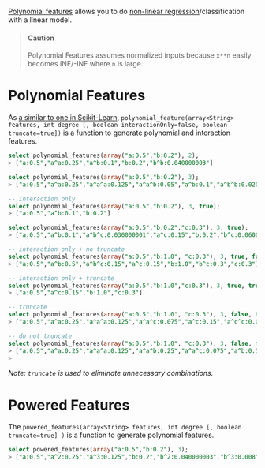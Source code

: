 <!--
  Licensed to the Apache Software Foundation (ASF) under one
  or more contributor license agreements.  See the NOTICE file
  distributed with this work for additional information
  regarding copyright ownership.  The ASF licenses this file
  to you under the Apache License, Version 2.0 (the
  "License"); you may not use this file except in compliance
  with the License.  You may obtain a copy of the License at

    http://www.apache.org/licenses/LICENSE-2.0

  Unless required by applicable law or agreed to in writing,
  software distributed under the License is distributed on an
  "AS IS" BASIS, WITHOUT WARRANTIES OR CONDITIONS OF ANY
  KIND, either express or implied.  See the License for the
  specific language governing permissions and limitations
  under the License.
-->

<!-- toc -->

[Polynomial features](http://en.wikipedia.org/wiki/Polynomial_kernel) allows you to do [non-linear regression](https://class.coursera.org/ml-005/lecture/23)/classification with a linear model.

> #### Caution
>
> Polynomial Features assumes normalized inputs because `x**n` easily becomes INF/-INF where `n` is large.

# Polynomial Features

As [a similar to one in Scikit-Learn](http://scikit-learn.org/stable/modules/generated/sklearn.preprocessing.PolynomialFeatures.html), `polynomial_feature(array<String> features, int degree [, boolean interactionOnly=false, boolean truncate=true])` is a function to generate polynomial and interaction features.

```sql
select polynomial_features(array("a:0.5","b:0.2"), 2);
> ["a:0.5","a^a:0.25","a^b:0.1","b:0.2","b^b:0.040000003"]

select polynomial_features(array("a:0.5","b:0.2"), 3);
> ["a:0.5","a^a:0.25","a^a^a:0.125","a^a^b:0.05","a^b:0.1","a^b^b:0.020000001","b:0.2","b^b:0.040000003","b^b^b:0.008"]

-- interaction only
select polynomial_features(array("a:0.5","b:0.2"), 3, true);
> ["a:0.5","a^b:0.1","b:0.2"]

select polynomial_features(array("a:0.5","b:0.2","c:0.3"), 3, true);
> ["a:0.5","a^b:0.1","a^b^c:0.030000001","a^c:0.15","b:0.2","b^c:0.060000002","c:0.3"]

-- interaction only + no truncate
select polynomial_features(array("a:0.5","b:1.0", "c:0.3"), 3, true, false);
> ["a:0.5","a^b:0.5","a^b^c:0.15","a^c:0.15","b:1.0","b^c:0.3","c:0.3"]

-- interaction only + truncate
select polynomial_features(array("a:0.5","b:1.0","c:0.3"), 3, true, true);
> ["a:0.5","a^c:0.15","b:1.0","c:0.3"]

-- truncate
select polynomial_features(array("a:0.5","b:1.0", "c:0.3"), 3, false, true);
> ["a:0.5","a^a:0.25","a^a^a:0.125","a^a^c:0.075","a^c:0.15","a^c^c:0.045","b:1.0","c:0.3","c^c:0.09","c^c^c:0.027000003"]

-- do not truncate
select polynomial_features(array("a:0.5","b:1.0", "c:0.3"), 3, false, false);
> ["a:0.5","a^a:0.25","a^a^a:0.125","a^a^b:0.25","a^a^c:0.075","a^b:0.5","a^b^b:0.5","a^b^c:0.15","a^c:0.15","a^c^c:0.045","b:1.0","b^b:1.0","b^b^b:1.0","b^b^c:0.3","b^c:0.3","b^c^c:0.09","c:0.3","c^c:0.09","c^c^c:0.027000003"]
> 
```

_Note: `truncate` is used to eliminate unnecessary combinations._

# Powered Features

The `powered_features(array<String> features, int degree [, boolean truncate=true] )` is a function to generate polynomial features.

```sql
select powered_features(array("a:0.5","b:0.2"), 3);
> ["a:0.5","a^2:0.25","a^3:0.125","b:0.2","b^2:0.040000003","b^3:0.008"]
```